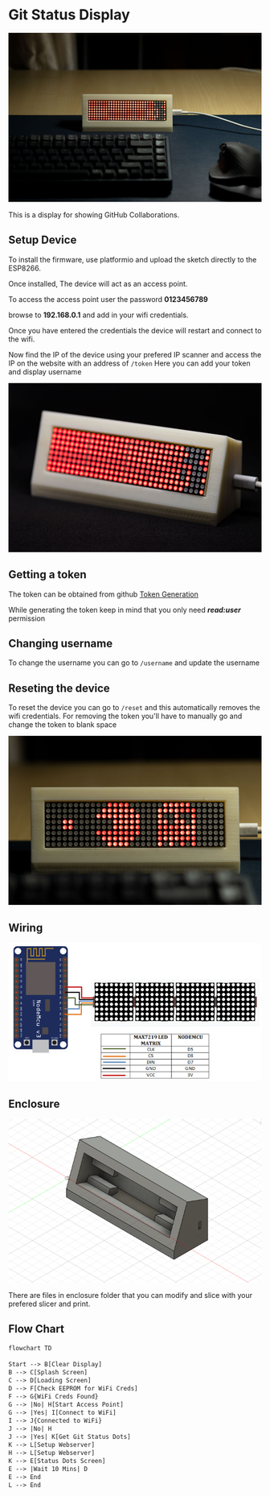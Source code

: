 # Git Status Display

![Background](Images/background.jpg)

This is a display for showing GitHub Collaborations.

## Setup Device

To install the firmware, use platformio and upload the sketch directly to the ESP8266.

Once installed, The device will act as an access point.

To access the access point user the password **0123456789**

browse to **192.168.0.1** and add in your wifi credentials.

Once you have entered the credentials the device will restart and connect to the wifi.

Now find the IP of the device using your prefered IP scanner and access the IP on the website with an address of `/token`
Here you can add your token and display username

![Git Status Display](Images/angled.jpg)

## Getting a token

The token can be obtained from github
[Token Generation](https://github.com/settings/tokens)

While generating the token keep in mind that you only need ***read:user*** permission

## Changing username

To change the username you can go to `/username` and update the username

## Reseting the device

To reset the device you can go to `/reset` and this automatically removes the wifi credentials.
For removing the token you'll have to manually go and change the token to blank space

![Git Status Display Loading](Images/zoomed.jpg)

## Wiring

![Wiring Diagram](Images/wiring_diagram.png)

## Enclosure

![Enclosure](Images/enclosure.png)

There are files in enclosure folder that you can modify and slice with your prefered slicer and print.

## Flow Chart
```mermaid
flowchart TD

Start --> B[Clear Display]
B --> C[Splash Screen]
C --> D[Loading Screen]
D --> F[Check EEPROM for WiFi Creds]
F --> G{WiFi Creds Found}
G --> |No| H[Start Access Point]
G --> |Yes| I[Connect to WiFi]
I --> J{Connected to WiFi}
J --> |No| H
J --> |Yes| K[Get Git Status Dots]
K --> L[Setup Webserver]
H --> L[Setup Webserver]
K --> E[Status Dots Screen]
E --> |Wait 10 Mins| D
E --> End
L --> End
```